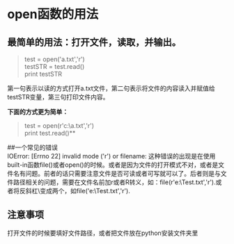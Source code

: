 # open函数的用法  
## 最简单的用法：打开文件，读取，并输出。
>test = open('a.txt','r')  
testSTR = test.read()  
print testSTR  

第一句表示以读的方式打开a.txt文件，第二句表示将文件的内容读入并赋值给testSTR变量，第三句打印文件内容。   

**下面的方式更为简单：**
>test = open(r'c:\a.txt','r')  
print test.read()**

##一个常见的错误  
IOError: [Errno 22] invalid mode ('r') or filename:
这种错误的出现是在使用built-in函数file()或者open()的时候。或者是因为文件的打开模式不对，或者是文件名有问题。前者的话只需要注意文件是否可读或者可写就可以了。后者则是与文件路径相关的问题，需要在文件名前加r或者R转义，如：file(r'e:\Test.txt','r').或者将反斜杠\变成两个，如file('e:\\Test.txt','r').

## 注意事项  
打开文件的时候要填好文件路径，或者把文件放在python安装文件夹里
